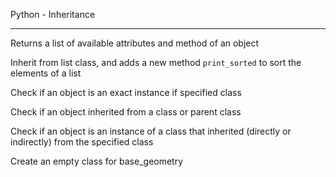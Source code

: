 Python - Inheritance


---


Returns a list of available attributes and method of an object


Inherit from list class, and adds a new method ``print_sorted`` to sort the elements of a list


Check if an object is an exact instance if specified class


Check if an object inherited from a class or parent class


Check if an object is an instance of a class that inherited (directly or indirectly) from the specified class


Create an empty class for base_geometry


